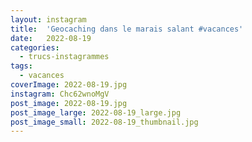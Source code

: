 ```yaml
---
layout: instagram
title:  'Geocaching dans le marais salant #vacances'
date:   2022-08-19
categories: 
  - trucs-instagrammes
tags:
  - vacances
coverImage: 2022-08-19.jpg
instagram: Chc62wnoMgV
post_image: 2022-08-19.jpg
post_image_large: 2022-08-19_large.jpg
post_image_small: 2022-08-19_thumbnail.jpg
---
```



